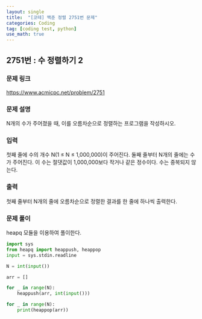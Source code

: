 ```yaml
---
layout: single
title:  "[코테] 백준 정렬 2751번 문제"
categories: Coding
tag: [coding test, python]
use_math: true
---
```


## 2751번 : 수 정렬하기 2
### 문제 링크
<https://www.acmicpc.net/problem/2751>

### 문제 설명
N개의 수가 주어졌을 때, 이를 오름차순으로 정렬하는 프로그램을 작성하시오.

### 입력
첫째 줄에 수의 개수 N(1 ≤ N ≤ 1,000,000)이 주어진다. 둘째 줄부터 N개의 줄에는 수가 주어진다. 이 수는 절댓값이 1,000,000보다 작거나 같은 정수이다. 수는 중복되지 않는다.

### 출력
첫째 줄부터 N개의 줄에 오름차순으로 정렬한 결과를 한 줄에 하나씩 출력한다.

### 문제 풀이
heapq 모듈을 이용하여 풀이한다.


```python
import sys
from heapq import heappush, heappop
input = sys.stdin.readline

N = int(input())

arr = []

for _ in range(N):
    heappush(arr, int(input()))

for _ in range(N):
    print(heappop(arr))
```
